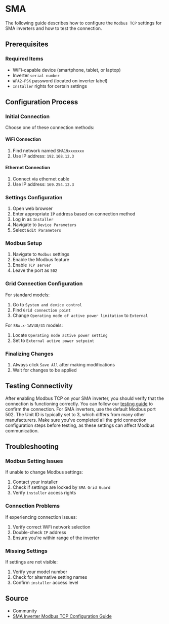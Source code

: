 # SMA

The following guide describes how to configure the `Modbus TCP` settings for SMA inverters and how to test the connection.

## Prerequisites

### Required Items

- WiFi-capable device (smartphone, tablet, or laptop)
- Inverter `serial number`
- `WPA2-PSK` password (located on inverter label)
- `Installer` rights for certain settings

## Configuration Process

### Initial Connection

Choose one of these connection methods:

#### WiFi Connection

1. Find network named `SMA19xxxxxxx`
2. Use IP address: `192.168.12.3`

#### Ethernet Connection

1. Connect via ethernet cable
2. Use IP address: `169.254.12.3`

### Settings Configuration

1. Open web browser
2. Enter appropriate `IP` address based on connection method
3. Log in as `Installer`
4. Navigate to `Device Parameters`
5. Select `Edit Parameters`

### Modbus Setup

1. Navigate to `Modbus` settings
2. Enable the Modbus feature
3. Enable `TCP server`
4. Leave the port as `502`

### Grid Connection Configuration

For standard models:

1. Go to `System and device control`
2. Find `Grid connection point`
3. Change `Operating mode of active power limitation` to `External`

For `SBx.x-1AV40/41` models:

1. Locate `Operating mode active power setting`
2. Set to `External active power setpoint`

### Finalizing Changes

1. Always click `Save All` after making modifications
2. Wait for changes to be applied

## Testing Connectivity

After enabling Modbus TCP on your SMA inverter, you should verify that the connection is functioning correctly. You can follow our [testing guide](https://github.com/srcfl/egw-getting-started/blob/main/test_con.md) to confirm the connection. For SMA inverters, use the default Modbus port 502. The Unit ID is typically set to 3, which differs from many other manufacturers. Make sure you've completed all the grid connection configuration steps before testing, as these settings can affect Modbus communication.

## Troubleshooting

### Modbus Setting Issues

If unable to change Modbus settings:

1. Contact your installer
2. Check if settings are locked by `SMA Grid Guard`
3. Verify `installer` access rights

### Connection Problems

If experiencing connection issues:

1. Verify correct WiFi network selection
2. Double-check `IP` address
3. Ensure you're within range of the inverter

### Missing Settings

If settings are not visible:

1. Verify your model number
2. Check for alternative setting names
3. Confirm `installer` access level

## Source

- Community
- [SMA Inverter Modbus TCP Configuration Guide](https://villageenergy.zohodesk.com/portal/en/kb/articles/instructions-for-enabling-modbus-tcp-on-sma-inverter-15-11-2023#Preparation_Checklist)
